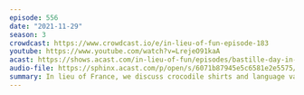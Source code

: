 ```yaml
---
episode: 556
date: "2021-11-29"
season: 3
crowdcast: https://www.crowdcast.io/e/in-lieu-of-fun-episode-183
youtube: https://www.youtube.com/watch?v=LrejeO91kaA
acast: https://shows.acast.com/in-lieu-of-fun/episodes/bastille-day-in-november-with-paul-rosenzweig
audio-file: https://sphinx.acast.com/p/open/s/6071b87945e5c6581e2e5575/e/61b28434ee774b00126e245b/media.mp3
summary: In lieu of France, we discuss crocodile shirts and language variety
---
```

